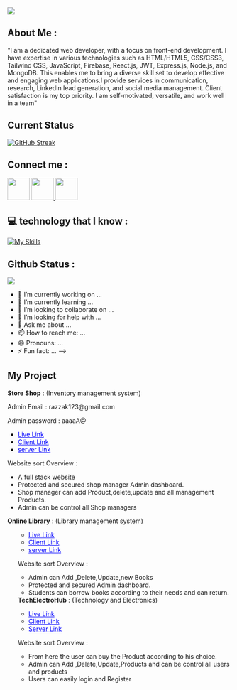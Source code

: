<img src="https://i.ibb.co/5WVf855/Green-Black-Modern-Personal-Linked-In-Banner.png" />

## About Me :

<p>"I am a dedicated web developer, with a focus on front-end development. I have expertise in various technologies such as HTML/HTML5, CSS/CSS3, Tailwind CSS, JavaScript, Firebase, React.js, JWT, Express.js, Node.js, and MongoDB. This enables me to bring a diverse skill set to develop effective and engaging web applications.I provide services in communication, research, LinkedIn lead generation, and social media management. Client satisfaction is my top priority. I am self-motivated, versatile, and work well in a team"</p>

## Current Status
[![GitHub Streak](https://github-readme-streak-stats.herokuapp.com?user=Md-Abdur-Razzak&theme=prussian&card_width=1200&type=png)](https://git.io/streak-stats)
## Connect me :
<div>
    <a href="https://www.facebook.com/raju.aumed"><img width="50" src="https://i.ibb.co/RzthbqB/facebook.png"/></a>
    <a href="https://discordapp.com/users/1162676823285563524">
    <img width="50" src="https://i.ibb.co/8rVZ77r/discord.png"/>
    </a>
    <a href="https://www.linkedin.com/in/md-abdur-razzak-5a63432a4/">
    <img width="50" src="https://i.ibb.co/17L04rk/linkdinpng.png"/>
    </a>

</div>

## 💻 technology that I know :
[![My Skills](https://skillicons.dev/icons?i=html,css,js,react,tailwind,firebase,nodejs,mongo,express)](https://skillicons.dev)

## Github Status :
![](https://github-profile-summary-cards.vercel.app/api/cards/stats?username=Md-Abdur-Razzak&theme=zenburn)








- 🔭 I’m currently working on ...
- 🌱 I’m currently learning ...
- 👯 I’m looking to collaborate on ...
- 🤔 I’m looking for help with ...
- 💬 Ask me about ...
- 📫 How to reach me: ...
- 😄 Pronouns: ...
- ⚡ Fun fact: ...
-->

## My Project

<span><b>Store Shop</b> : (Inventory management system)<span>

   <p>Admin Email : razzak123@gmail.com<p>
   <p>Admin password : aaaaA@<p>
   <ul>
    <li><a style="color: blue;" href="https://teal-clafoutis-b73476.netlify.app/" class="blue-link">Live Link </a></li>
    <li><a style="color: blue;" href="https://github.com/Md-Abdur-Razzak/Inventory-client" class="blue-link">Client Link</a></li>
    <li><a style="color: blue;" href="https://github.com/Md-Abdur-Razzak/Inventory-client" class="blue-link">server Link</a></li>
       
   
   </ul>
   <p>Website sort Overview : </p>
   <ul>
        <li>A full stack website</li>
        <li>Protected and secured shop manager Admin dashboard.</li>
        <li>Shop manager can add Product,delete,update and all management Products.</li>
        <li>Admin can be control all Shop managers</li>
   </ul>


<span><b>Online Library</b> : (Library management system)<span>

 
   <ul>
    <ul>
    <li> <a style="color: blue;" href="https://stalwart-taffy-26a749.netlify.app/" class="blue-link">Live Link</a></li>
    <li><a style="color: blue;" href="https://github.com/Md-Abdur-Razzak/online-library-client" class="blue-link">Client Link</a></li></li>
    <li><a style="color: blue;" href="https://github.com/Md-Abdur-Razzak/Inventory-client" class="blue-link">server Link</a></li>
       
   
   </ul>
   
   <p>Website sort Overview : </p>
   
   <ul>
        <li>Admin can Add ,Delete,Update,new Books</li>
        <li>Protected and secured Admin dashboard.</li>
        <li>Students can borrow books according to their needs and can return.</li>
      
   </ul>
<span><b>TechElectroHub</b> : (Technology and Electronics)<span>
   <ul>
    <li>   <a style="color: blue;" href="https://flourishing-speculoos-040368.netlify.app/" class="blue-link">Live Link</a> </li>
    <li><a style="color: blue;" href="https://github.com/Md-Abdur-Razzak/T-Electronic-client" class="blue-link">Client Link</a></li></li>
    <li><a style="color: blue;" href="https://github.com/Md-Abdur-Razzak/T-Eletronics-servse-side" class="blue-link">Server Link</a></li></li>
       
   
   </ul>
   <p>Website sort Overview : </p>
   <ul>
        <li>From here the user can buy the Product according to his choice.</li>
        <li>Admin can Add ,Delete,Update,Products and can be control all users and products</li>
        <li>Users can easily login and Register</li>
       
   </ul>

  
